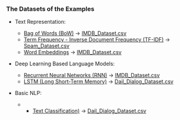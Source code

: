 ### The Datasets of the Examples

- Text Representation:

  - [Bag of Words (BoW)](../2-text-representation/2.1-bow.ipynb) &rarr; [IMDB_Dataset.csv](https://www.kaggle.com/datasets/lakshmi25npathi/imdb-dataset-of-50k-movie-reviews)
  - [Term Frequency - Inverse Document Frequency (TF-IDF)](../2-text-representation/2.2-tf-idf.ipynb) &rarr; [Spam_Dataset.csv](https://www.kaggle.com/datasets/uciml/sms-spam-collection-dataset)
  - [Word Embeddings](../2-text-representation/2.4-word-embeddings.ipynb) &rarr; [IMDB_Dataset.csv](https://www.kaggle.com/datasets/lakshmi25npathi/imdb-dataset-of-50k-movie-reviews)

- Deep Learning Based Language Models:

  - [Recurrent Neural Networks (RNN)](../4-deep-learning-based-language-models/4.2-rnn.ipynb) &rarr; [IMDB_Dataset.csv](https://www.kaggle.com/datasets/lakshmi25npathi/imdb-dataset-of-50k-movie-reviews)
  - [LSTM (Long Short-Term Memory)](../4-deep-learning-based-language-models/4.3-lstm.ipynb) &rarr; [Dail_Dialog_Dataset.csv](https://www.kaggle.com/datasets/va6573/daily-dialog-clean)

- Basic NLP:
  - - [Text Classification)](../5-basic-nlp/5.0-text-classification.ipynb) &rarr; [Dail_Dialog_Dataset.csv](https://www.kaggle.com/datasets/uciml/sms-spam-collection-dataset)
